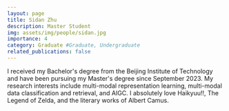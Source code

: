 ```yaml
---
layout: page
title: Sidan Zhu
description: Master Student
img: assets/img/people/sidan.jpg
importance: 4
category: Graduate #Graduate, Undergraduate 
related_publications: false
---
```


I received my Bachelor's degree from the Beijing Institute of Technology and have been pursuing my Master's degree since September 2023. My research interests include multi-modal representation learning, multi-modal data classification and retrieval, and AIGC. I absolutely love Haikyuu!!, The Legend of Zelda, and the literary works of Albert Camus.